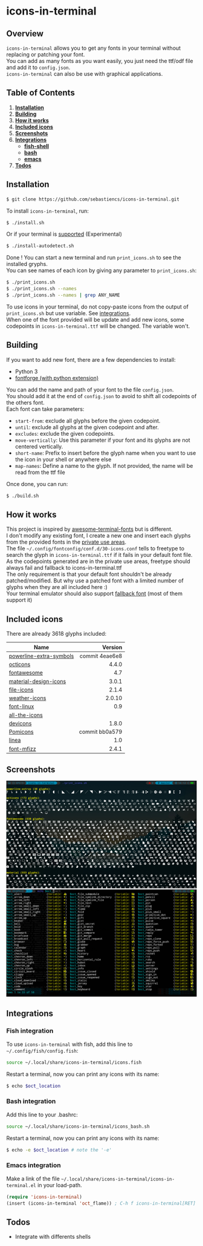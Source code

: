 # icons-in-terminal

## Overview

`icons-in-terminal` allows you to get any fonts in your terminal without replacing or patching your font.  
You can add as many fonts as you want easily, you just need the ttf/odf file and add it to `config.json`.  
`icons-in-terminal` can also be use with graphical applications.  

## Table of Contents

1. [**Installation**](#installation)  
2. [**Building**](#building)  
3. [**How it works**](#how-it-works)  
4. [**Included icons**](#included-icons)  
5. [**Screenshots**](#screenshots)  
6. [**Integrations**](#integrations)  
    * [**fish-shell**](#fish-integration)  
    * [**bash**](#bash-integration)  
    * [**emacs**](#emacs-integration)  
7. [**Todos**](#todos)  

## Installation

```bash
$ git clone https://github.com/sebastiencs/icons-in-terminal.git
```

To install `icons-in-terminal`, run:  
```bash
$ ./install.sh  
```
Or if your terminal is [supported](https://github.com/sebastiencs/icons-in-terminal/issues/1) (Experimental)
```bash
$ ./install-autodetect.sh 
```
Done ! You can start a new terminal and run `print_icons.sh` to see the installed gryphs.  
You can see names of each icon by giving any parameter to `print_icons.sh`:  
```bash
$ ./print_icons.sh
$ ./print_icons.sh --names
$ ./print_icons.sh --names | grep ANY_NAME
```
To use icons in your terminal, do not copy-paste icons from the output of `print_icons.sh` but use variable. See [integrations](#integrations).  
When one of the font provided will be update and add new icons, some codepoints in `icons-in-terminal.ttf` will be changed. The variable won't.  

## Building

If you want to add new font, there are a few dependencies to install:  

- Python 3
- [fontforge (with python extension)](https://fontforge.github.io)

You can add the name and path of your font to the file `config.json`.  
You should add it at the end of `config.json` to avoid to shift all codepoints of the others font.  
Each font can take parameters:  
- `start-from`: exclude all glyphs before the given codepoint.
- `until`: exclude all glyphs at the given codepoint and after.
- `excludes`: exclude the given codepoints.
- `move-vertically`: Use this parameter if your font and its glyphs are not centered vertically.
- `short-name`: Prefix to insert before the glyph name when you want to use the icon in your shell or anywhere else
- `map-names`: Define a name to the glyph. If not provided, the name will be read from the ttf file

Once done, you can run:  
```bash
$ ./build.sh
```
## How it works

This project is inspired by [awesome-terminal-fonts](https://github.com/gabrielelana/awesome-terminal-fonts) but is different.  
I don't modify any existing font, I create a new one and insert each glyphs from the provided fonts in the [private use areas](https://en.wikipedia.org/wiki/Private_Use_Areas).  
The file `~/.config/fontconfig/conf.d/30-icons.conf` tells to freetype to search the glyph in `icons-in-terminal.ttf` if it fails in your default font file. As the codepoints generated are in the private use areas, freetype should always fail and fallback to icons-in-terminal.ttf  
The only requirement is that your default font shouldn't be already patched/modified. But why use a patched font with a limited number of glyphs when they are all included here :)  
Your terminal emulator should also support [fallback font](https://en.wikipedia.org/wiki/Fallback_font) (most of them support it)  

## Included icons

There are already 3618 glyphs included:  

| Name                                                                             | Version        |
| ---------------------------------------------------------------------------------|---------------:|
| [powerline-extra-symbols](https://github.com/ryanoasis/powerline-extra-symbols)  | commit 4eae6e8 |
| [octicons](https://octicons.github.com/)                                         | 4.4.0          |
| [fontawesome](http://fontawesome.io/)                                            | 4.7            |
| [material-design-icons](https://github.com/google/material-design-icons)         | 3.0.1          |
| [file-icons](https://atom.io/packages/file-icons)                                | 2.1.4          |
| [weather-icons](https://erikflowers.github.io/weather-icons/)                    | 2.0.10         |
| [font-linux](https://github.com/Lukas-W/font-linux)                              | 0.9            |
| [all-the-icons](https://github.com/domtronn/all-the-icons.el)                    |                |
| [devicons](https://github.com/vorillaz/devicons)                                 | 1.8.0          |
| [Pomicons](https://github.com/gabrielelana/pomicons)                             | commit bb0a579 |
| [linea](http://linea.io/)                                                        | 1.0            |
| [font-mfizz](https://github.com/fizzed/font-mfizz)                               | 2.4.1          |

## Screenshots

![Screenshot the included icons](image/icons.jpg)
![Screenshot with fish](image/icons-fish.jpg)

## Integrations

### Fish integration

To use `icons-in-terminal` with fish, add this line to `~/.config/fish/config.fish`:  
```bash
source ~/.local/share/icons-in-terminal/icons.fish
```
Restart a terminal, now you can print any icons with its name:  
```bash
$ echo $oct_location
```

### Bash integration

Add this line to your .bashrc:  
```bash
source ~/.local/share/icons-in-terminal/icons_bash.sh
```
Restart a terminal, now you can print any icons with its name:  
```bash
$ echo -e $oct_location # note the '-e'
```

### Emacs integration

Make a link of the file `~/.local/share/icons-in-terminal/icons-in-terminal.el` in your load-path.  
```el
(require 'icons-in-terminal)
(insert (icons-in-terminal 'oct_flame)) ; C-h f icons-in-terminal[RET] for more info
```

## Todos

- Integrate with differents shells
